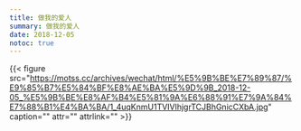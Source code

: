 ```yaml
---
title: 做我的爱人
summary: 做我的爱人
date: 2018-12-05
notoc: true
---
```


{{< figure src="https://motss.cc/archives/wechat/html/%E5%9B%BE%E7%89%87/%E9%85%B7%E5%84%BF%E8%AE%BA%E5%9D%9B_2018-12-05_%E5%9B%BE%E8%AF%B4%E5%81%9A%E6%88%91%E7%9A%84%E7%88%B1%E4%BA%BA/1_4uqKnmU1TVIVlhjgrTCJBhGnicCXbA.jpg" caption="" attr="" attrlink="" >}}


